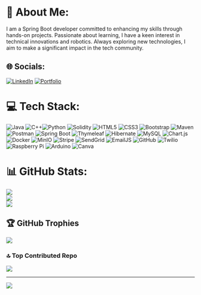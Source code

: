 # 💫 About Me:
I am a Spring Boot developer committed to enhancing my skills through hands-on projects. Passionate about learning, I have a keen interest in technical innovations and robotics. Always exploring new technologies, I aim to make a significant impact in the tech community.

## 🌐 Socials:
[![LinkedIn](https://img.shields.io/badge/LinkedIn-%230077B5.svg?logo=linkedin&logoColor=white)](https://linkedin.com/in/zeinab-kassir) [![Portfolio](https://img.shields.io/badge/Portfolio-%23000000.svg?style=flat&logo=firefox&logoColor=#FF7139)](https://zeinab-ksr98.github.io/My-Portfolio/portfolio)

# 💻 Tech Stack:
 ![Java](https://img.shields.io/badge/java-%23ED8B00.svg?style=flat&logo=openjdk&logoColor=white) ![C++](https://img.shields.io/badge/c++-%2300599C.svg?style=flat&logo=c%2B%2B&logoColor=white)![Python](https://img.shields.io/badge/python-3670A0?style=flat&logo=python&logoColor=ffdd54) ![Solidity](https://img.shields.io/badge/Solidity-%23363636.svg?style=flat&logo=solidity&logoColor=white)  ![HTML5](https://img.shields.io/badge/html5-%23E34F26.svg?style=flat&logo=html5&logoColor=white)  ![CSS3](https://img.shields.io/badge/css3-%231572B6.svg?style=flat&logo=css3&logoColor=white) ![Bootstrap](https://img.shields.io/badge/bootstrap-%238511FA.svg?style=flat&logo=bootstrap&logoColor=white)  ![Maven](https://img.shields.io/badge/Maven-C71A36.svg?style=flat&logo=apache-maven&logoColor=white) ![Postman](https://img.shields.io/badge/Postman-FF6C37?style=flat&logo=postman&logoColor=white) ![Spring Boot](https://img.shields.io/badge/Spring%20Boot-%236DB33F.svg?style=flat&logo=spring&logoColor=white) ![Thymeleaf](https://img.shields.io/badge/Thymeleaf-%23005C0F.svg?style=flat&logo=Thymeleaf&logoColor=white) ![Hibernate](https://img.shields.io/badge/Hibernate-59666C?style=flat&logo=Hibernate&logoColor=white) ![MySQL](https://img.shields.io/badge/mysql-4479A1.svg?style=flat&logo=mysql&logoColor=white)  ![Chart.js](https://img.shields.io/badge/chart.js-F5788D.svg?style=flat&logo=chart.js&logoColor=white) ![Docker](https://img.shields.io/badge/docker-%230db7ed.svg?style=flat&logo=docker&logoColor=white) ![MinIO](https://img.shields.io/badge/MinIO-%23222F3E.svg?style=flat&logo=minio&logoColor=white) ![Stripe](https://img.shields.io/badge/Stripe-%23222F3E.svg?style=flat&logo=stripe&logoColor=white) ![SendGrid](https://img.shields.io/badge/SendGrid-%2300B2A9.svg?style=flat&logo=sendgrid&logoColor=white) ![EmailJS](https://img.shields.io/badge/EmailJS-%2300C4CC.svg?style=flat&logo=emailjs&logoColor=white) ![GitHub](https://img.shields.io/badge/github-%23121011.svg?style=flat&logo=github&logoColor=white) ![Twilio](https://img.shields.io/badge/Twilio-F22F46?style=flat&logo=Twilio&logoColor=white)  ![Raspberry Pi](https://img.shields.io/badge/-RaspberryPi-C51A4A?style=flat&logo=Raspberry-Pi) ![Arduino](https://img.shields.io/badge/-Arduino-00979D?style=flat&logo=Arduino&logoColor=white) ![Canva](https://img.shields.io/badge/Canva-%2300C4CC.svg?style=flat&logo=Canva&logoColor=white)

# 📊 GitHub Stats:
![](https://github-readme-stats.vercel.app/api?username=Zeinab-ksr98&theme=jolly&hide_border=false&include_all_commits=true&count_private=true)<br/>
![](https://github-readme-streak-stats.herokuapp.com/?user=Zeinab-ksr98&theme=jolly&hide_border=false)<br/>
![](https://github-readme-stats.vercel.app/api/top-langs/?username=Zeinab-ksr98&theme=jolly&hide_border=false&include_all_commits=true&count_private=true&layout=compact)

## 🏆 GitHub Trophies
![](https://github-profile-trophy.vercel.app/?username=Zeinab-ksr98&theme=jolly&no-frame=false&no-bg=false&margin-w=4)

### 🔝 Top Contributed Repo
![](https://github-contributor-stats.vercel.app/api?username=Zeinab-ksr98&limit=5&theme=jolly&combine_all_yearly_contributions=true)


---
[![](https://visitcount.itsvg.in/api?id=Zeinab-ksr98&icon=0&color=0)](https://visitcount.itsvg.in)

